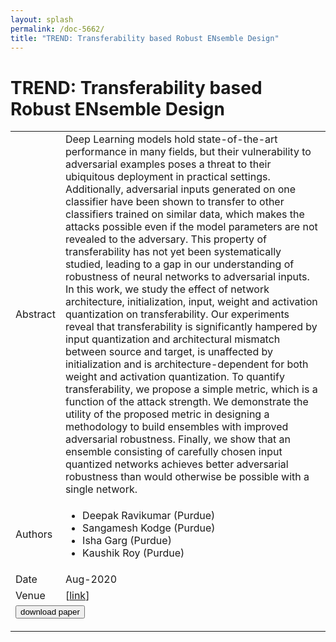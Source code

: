 ```yaml
---
layout: splash
permalink: /doc-5662/
title: "TREND: Transferability based Robust ENsemble Design"
---
```


# TREND: Transferability based Robust ENsemble Design

<table>
    <tbody>
    <tr>
        <td>Abstract</td>
        <td>Deep Learning models hold state-of-the-art performance in many fields, but their vulnerability to adversarial examples poses a threat to their ubiquitous deployment in practical settings. Additionally, adversarial inputs generated on one classifier have been shown to transfer to other classifiers trained on similar data, which makes the attacks possible even if the model parameters are not revealed to the adversary. This property of transferability has not yet been systematically studied, leading to a gap in our understanding of robustness of neural networks to adversarial inputs. In this work, we study the effect of network architecture, initialization, input, weight and activation quantization on transferability. Our experiments reveal that transferability is significantly hampered by input quantization and architectural mismatch between source and target, is unaffected by initialization and is architecture-dependent for both weight and activation quantization. To quantify transferability, we propose a simple metric, which is a function of the attack strength. We demonstrate the utility of the proposed metric in designing a methodology to build ensembles with improved adversarial robustness. Finally, we show that an ensemble consisting of carefully chosen input quantized networks achieves better adversarial robustness than would otherwise be possible with a single network.</td>
    </tr>
    <tr>
        <td>Authors</td>
        <td>
            <ul>
                <li>Deepak Ravikumar (Purdue)</li>
                <li>Sangamesh Kodge (Purdue)</li>
                <li>Isha Garg (Purdue)</li>
                <li>Kaushik Roy (Purdue)</li>
            </ul>
        </td>
    </tr>
    <tr>
        <td>Date</td>
        <td>Aug-2020</td>
    </tr>
    <tr>
        <td>Venue</td>
        <td> [<a href="https://arxiv.org/pdf/2008.01524.pdf">link</a>]</td>
    </tr>
        <tr>
            <td colspan="2">
                <form method="get" action="https://ibm.box.com/v/doc-5662-paper">
                    <button type="submit">download paper</button>
                </form>
            </td>
        </tr>
    </tbody>
</table>
